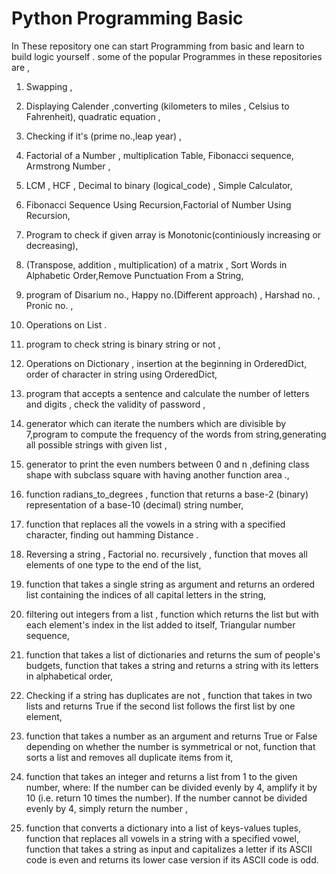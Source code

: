 
# Python Programming Basic

In These repository one can start Programming from basic and learn
to build logic yourself .
some of the popular Programmes in these repositories are ,

1. Swapping ,
2. Displaying Calender ,converting (kilometers to miles , Celsius to Fahrenheit), quadratic equation ,
3. Checking if it's (prime no.,leap year) ,
4. Factorial of a Number , multiplication Table, Fibonacci sequence, Armstrong Number ,
5. LCM , HCF , Decimal to binary (logical_code) , Simple Calculator,
6. Fibonacci Sequence Using Recursion,Factorial of Number Using Recursion,
7. Program to check if given array is Monotonic(continiously increasing or decreasing),
8. (Transpose, addition , multiplication) of a matrix , Sort Words in Alphabetic Order,Remove Punctuation From a String,
9. program of Disarium no., Happy no.(Different approach) , Harshad no. , Pronic no. ,
10. Operations on List .
11. program to check string is binary string or not ,
12. Operations on Dictionary , insertion at the beginning in OrderedDict, order of character in string using OrderedDict,
13. program that accepts a sentence and calculate the number of letters and digits , check the validity of password ,
14. generator which can iterate the numbers which are divisible by 7,program to compute the frequency of the words from string,generating all possible strings  with given list ,
15. generator to print the even numbers between 0 and n ,defining class shape with subclass square with having another function area .,
16. function radians_to_degrees ,  function that returns a base-2 (binary) representation of a base-10 (decimal) string number,
17. function that replaces all the vowels in a string with a specified character, finding out hamming Distance .
18. Reversing a string , Factorial no. recursively , function that moves all elements of one type to the end of the list,
19. function that takes a single string as argument and returns an ordered list containing
the indices of all capital letters in the string,

20. filtering out integers from a list , function which returns the list but with each element's index in the list added to itself, Triangular number sequence,
21. function that takes a list of dictionaries and returns the sum of people's budgets, function that takes a string and returns a string with its letters in alphabetical order,
22. Checking if a string has duplicates are not ,  function that takes in two lists and returns True if the second list follows the first list by one element, 
23. function that takes a number as an argument and returns True or False depending on whether the number 
is symmetrical or not, function that sorts a list and removes all duplicate items from it,

24. function that takes an integer and returns a list from 1 to the given number, where:
If the number can be divided evenly by 4, amplify it by 10 (i.e. return 10 times the number).
If the number cannot be divided evenly by 4, simply return the number ,

25. function that converts a dictionary into a list of keys-values tuples,
function that replaces all vowels in a string with a specified vowel,
function that takes a string as input and capitalizes a letter if its ASCII code is even and 
returns its lower case version if its ASCII code is odd.
